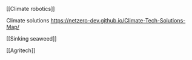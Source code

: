 [[Climate robotics]]

Climate solutions
https://netzero-dev.github.io/Climate-Tech-Solutions-Map/

[[Sinking seaweed]]

[[Agritech]]